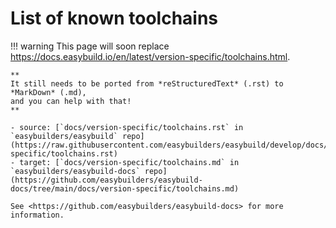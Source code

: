 # List of known toolchains

!!! warning
    This page will soon replace <https://docs.easybuild.io/en/latest/version-specific/toolchains.html>.

    **
    It still needs to be ported from *reStructuredText* (.rst) to *MarkDown* (.md),  
    and you can help with that!
    **

    - source: [`docs/version-specific/toolchains.rst` in `easybuilders/easybuild` repo](https://raw.githubusercontent.com/easybuilders/easybuild/develop/docs/version-specific/toolchains.rst)
    - target: [`docs/version-specific/toolchains.md` in `easybuilders/easybuild-docs` repo](https://github.com/easybuilders/easybuild-docs/tree/main/docs/version-specific/toolchains.md)

    See <https://github.com/easybuilders/easybuild-docs> for more information.
